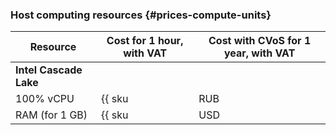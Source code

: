 ### Host computing resources {#prices-compute-units}

| Resource | Cost for 1 hour, with VAT | Cost with CVoS for 1 year, with VAT |
| ----- | ----- | ----- |
| **Intel Cascade Lake** |
100% vCPU | {{ sku|RUB|ydb.cluster.v2.cpu|string }} | ₽0.8500 (-28%)
RAM (for 1 GB) | {{ sku|USD|ydb.cluster.v2.ram|string }} | ₽0.2100 (-35%)
